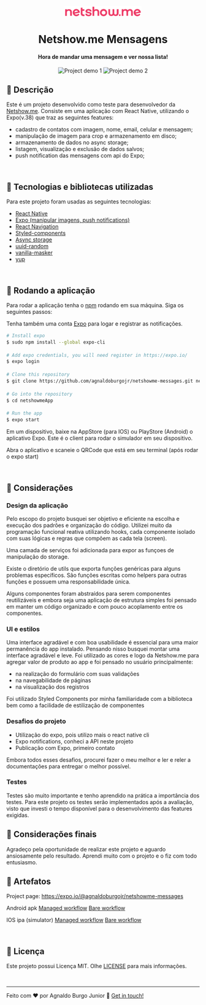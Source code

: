 <div align="center" >
  <img alt="Netshow.me" src="./github/netshowme.png" width='200px'>
</div>
<h1 align="center" >
    Netshow.me Mensagens
</h1>

<h4 align="center">
  Hora de mandar uma mensagem e ver nossa lista!
</h4>
<div align="center" >
  <img alt="Project demo 1" src="./github/record1.gif" width='300px'>
  <img alt="Project demo 2" src="./github/record2.gif" width='300px'>
</div>

## :large_blue_diamond: Descrição

Este é um projeto desenvolvido como teste para desenvolvedor da [Netshow.me](https://netshow.me/). Consiste em uma aplicação com React Native, utilizando o Expo(v.38) que traz as seguintes features:

- cadastro de contatos com imagem, nome, email, celular e mensagem;
- manipulação de imagem para crop e armazenamento em disco;
- armazenamento de dados no async storage;
- listagem, visualização e exclusão de dados salvos;
- push notification das mensagens com api do Expo;

<br/>

## :large_blue_diamond: Tecnologias e bibliotecas utilizadas

Para este projeto foram usadas as seguintes tecnologias:

- [React Native](https://reactnative.dev/)
- [Expo (manipular imagens, push notifications)](https://docs.expo.io/)
- [React Navigation](https://reactnavigation.org/)
- [Styled-components](https://styled-components.com/docs)
- [Async storage](https://github.com/react-native-async-storage/async-storage)
- [uuid-random](https://www.npmjs.com/package/uuid-random)
- [vanilla-masker](https://github.com/vanilla-masker/vanilla-masker)
- [yup](https://github.com/jquense/yup)

<br/>

## :large_blue_diamond: Rodando a aplicação

Para rodar a aplicação tenha o [npm](https://www.npmjs.com/get-npm) rodando em sua máquina. Siga os seguintes passos:

Tenha também uma conta [Expo](https://expo.io/) para logar e registrar as notificações.

```bash
# Install expo
$ sudo npm install --global expo-cli

# Add expo credentials, you will need register in https://expo.io/
$ expo login

# Clone this repository
$ git clone https://github.com/agnaldoburgojr/netshowme-messages.git netshowmeApp

# Go into the repository
$ cd netshowmeApp

# Run the app
$ expo start

```

Em um dispositivo, baixe na AppStore (para IOS) ou PlayStore (Android) o aplicativo Expo. Este é o client para rodar o simulador em seu dispositivo.

Abra o aplicativo e scaneie o QRCode que está em seu terminal (após rodar o expo start)

<br/>

## :large_blue_diamond: Considerações

### Design da aplicação

Pelo escopo do projeto busquei ser objetivo e eficiente na escolha e execução dos padrões e organização do código. Utilizei muito da programação funcional reativa utilizando hooks, cada componente isolado com suas lógicas e regras que compõem as cada tela (screen).

Uma camada de serviços foi adicionada para expor as funçoes de manipulação do storage.

Existe o diretório de utils que exporta funções genéricas para alguns problemas específicos. São funções escritas como helpers para outras funções e possuem uma responsabilidade única.

Alguns componentes foram abstraídos para serem componentes reutilizáveis e embora seja uma aplicação de estrutura simples foi pensado em manter um código organizado e com pouco acoplamento entre os componentes.

### UI e estilos

Uma interface agradável e com boa usabilidade é essencial para uma maior permanência do app instalado. Pensando nisso busquei montar uma interface agradável e leve. Foi utilizado as cores e logo da Netshow.me para agregar valor de produto ao app e foi pensado no usuário principalmente:

- na realização do formulário com suas validações
- na navegabilidade de páginas
- na visualização dos registros

Foi utilizado Styled Components por minha familiaridade com a biblioteca bem como a facilidade de estilização de componentes

### Desafios do projeto

- Utilização do expo, pois utilizo mais o react native cli
- Expo notifications, conheci a API neste projeto
- Publicação com Expo, primeiro contato

Embora todos esses desafios, procurei fazer o meu melhor e ler e reler a documentações para entregar o melhor possível.

### Testes

Testes são muito importante e tenho aprendido na prática a importância dos testes. Para este projeto os testes serão implementados após a avaliação, visto que investi o tempo disponível para o desenvolvimento das features exigidas.

## :large_blue_diamond: Considerações finais

Agradeço pela oportunidade de realizar este projeto e aguardo ansiosamente pelo resultado. Aprendi muito com o projeto e o fiz com todo entusiasmo.

## :large_blue_diamond: Artefatos

Project page: https://expo.io/@agnaldoburgojr/netshowme-messages

Android apk
[Managed workflow](https://expo.io/artifacts/32330339-03fe-41c8-ba56-1565467f8ac1)
[Bare workflow](https://expo.io/artifacts/aa0772d3-3401-4d85-a9b8-1abba8997c34)

IOS ipa (simulator)
[Managed workflow](https://expo.io/artifacts/2461da81-47b6-42d2-8f68-023c287f533f)
[Bare workflow](https://exp-shell-app-assets.s3.us-west-1.amazonaws.com/ios/%40agnaldoburgojr/netshowme-messages-63e40e8e-d31f-412f-a8f3-9b83642e80d0-simulator.tar.gz)

<br/>

## :large_blue_diamond: Licença

Este projeto possui Licença MIT. Olhe [LICENSE]() para mais informações.

<br/>

---

Feito com ♥ por Agnaldo Burgo Junior :wave: [Get in touch!](https://www.linkedin.com/in/agnaldo-burgo-junior/)

[vc]: https://code.visualstudio.com/
